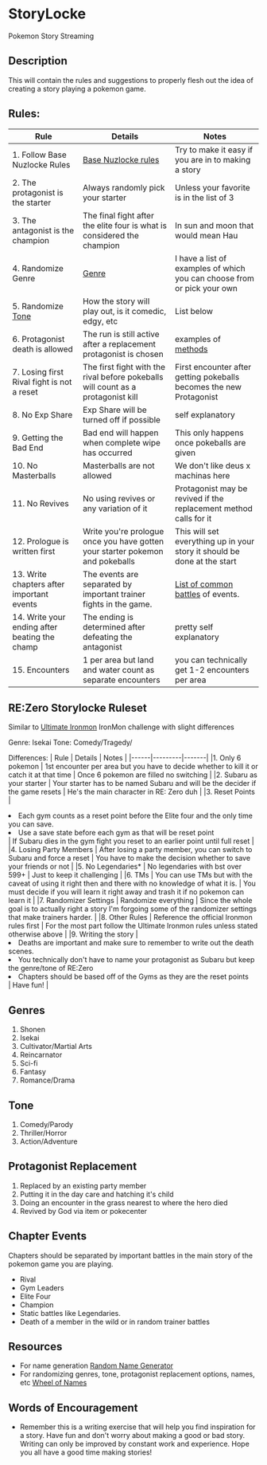 # StoryLocke
Pokemon Story Streaming

## Description

This will contain the rules and suggestions to properly flesh out the idea of creating a story playing a pokemon game. 

## Rules:

|Rule | Details | Notes |
|-----|---------|-------|
|1. Follow Base Nuzlocke Rules | [Base Nuzlocke rules](https://bulbapedia.bulbagarden.net/wiki/Nuzlocke_Challenge#Basic_rules) |Try to make it easy if you are in to making a story|
|2. The protagonist is the starter | Always randomly pick your starter | Unless your favorite is in the list of 3 |
|3. The antagonist is the champion | The final fight after the elite four is what is considered the champion | In sun and moon that would mean Hau |
|4. Randomize Genre | [Genre](#genres) | I have a list of examples of which you can choose from or pick your own |
|5. Randomize [Tone](#tone) | How the story will play out, is it comedic, edgy, etc | List below |
|6. Protagonist death is allowed |  The run is still active after a replacement protagonist is chosen | examples of [methods](#protagonist-replacement) |
|7. Losing first Rival fight is not a reset | The first fight with the rival before pokeballs will count as a protagonist kill | First encounter after getting pokeballs becomes the new Protagonist |
|8. No Exp Share | Exp Share will be turned off if possible | self explanatory |
|9. Getting the Bad End | Bad end will happen when complete wipe has occurred | This only happens once pokeballs are given |
|10. No Masterballs | Masterballs are not allowed | We don't like deus x machinas here |
|11. No Revives | No using revives or any variation of it |  Protagonist may be revived if the replacement method calls for it |
|12. Prologue is written first | Write you're prologue once you have gotten your starter pokemon and pokeballs | This will set everything up in your story it should be done at the start |
|13. Write chapters after important events | The events are separated by important trainer fights in the game. | [List of common battles](#chapter-events) of events. |
|14. Write your ending after beating the champ | The ending is determined after defeating the antagonist | pretty self explanatory |
|15. Encounters | 1 per area but land and water count as separate encounters | you can technically get 1-2 encounters per area |


## RE:Zero Storylocke Ruleset
Similar to [Ultimate Ironmon](https://gist.github.com/valiant-code/adb18d248fa0fae7da6b639e2ee8f9c1) IronMon challenge with slight differences

Genre: Isekai
Tone: Comedy/Tragedy/

Differences:
| Rule | Details | Notes |
|------|---------|-------|
|1. Only 6 pokemon | 1st encounter per area but you have to decide whether to kill it or catch it at that time | Once 6 pokemon are filled no switching |
|2. Subaru as your starter | Your starter has to be named Subaru and will be the decider if the game resets | He's the main character in RE: Zero duh |
|3. Reset Points | <li>Each gym counts as a reset point before the Elite four and the only time you can save.</li> <li>Use a save state before each gym as that will be reset point</li>| If Subaru dies in the gym fight you reset to an earlier point until full reset |
|4. Losing Party Members | After losing a party member, you can switch to Subaru and force a reset | You have to make the decision whether to save your friends or not |
|5. No Legendaries* | No legendaries with bst over 599+ | Just to keep it challenging |
|6. TMs | You can use TMs but with the caveat of using it right then and there with no knowledge of what it is. | You must decide if you will learn it right away and trash it if no pokemon can learn it |
|7. Randomizer Settings | Randomize everything | Since the whole goal is to actually right a story I'm forgoing some of the randomizer settings that make trainers harder. |
|8. Other Rules | Reference the official Ironmon rules first | For the most part follow the Ultimate Ironmon rules unless stated otherwise above |
|9. Writing the story | <li>Deaths are important and make sure to remember to write out the death scenes.</li> <li>You technically don't have to name your protagonist as Subaru but keep the genre/tone of RE:Zero</li> <li>Chapters should be based off of the Gyms as they are the reset points</li> | Have fun! |

## Genres

1. Shonen
2. Isekai
3. Cultivator/Martial Arts
4. Reincarnator
5. Sci-fi
6. Fantasy
7. Romance/Drama

## Tone
1. Comedy/Parody
2. Thriller/Horror
3. Action/Adventure

## Protagonist Replacement

1. Replaced by an existing party member
2. Putting it in the day care and hatching it's child
3. Doing an encounter in the grass nearest to where the hero died
4. Revived by God via item or pokecenter

## Chapter Events
Chapters should be separated by important battles in the main story of the pokemon game you are playing.
- Rival
- Gym Leaders
- Elite Four
- Champion
- Static battles like Legendaries.
- Death of a member in the wild or in random trainer battles

## Resources

- For name generation [Random Name Generator](https://www.behindthename.com/random/)
- For randomizing genres, tone, protagonist replacement options, names, etc [Wheel of Names](https://wheelofnames.com/)

## Words of Encouragement
- Remember this is a writing exercise that will help you find inspiration for a story. Have fun and don't worry about making a good or bad story. Writing can only be improved by constant work and experience. Hope you all have a good time making stories!
